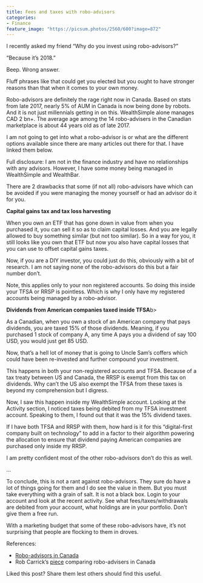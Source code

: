 ```yaml
---
title: Fees and taxes with robo-advisors
categories:
- Finance
feature_image: "https://picsum.photos/2560/600?image=872"
---
```


I recently asked my friend “Why do you invest using robo-advisors?”

“Because it’s 2018.”

Beep. Wrong answer.

Fluff phrases like that could get you elected but you ought to have stronger reasons than that when it comes to your own money.

Robo-advisors are definitely the rage right now in Canada. Based on stats from late 2017, nearly 5% of AUM in Canada is now being done by robots. And it is not just millennials getting in on this. WealthSimple alone manages CAD 2 bn+. The average age among the 14 robo-advisers in the Canadian marketplace is about 44 years old as of late 2017.

I am not going to get into what a robo-advisor is or what are the different options available since there are many articles out there for that. I have linked them below.

Full disclosure: I am not in the finance industry and have no relationships with any advisors. However, I have some money being managed in WealthSimple and WealthBar.

There are 2 drawbacks that some (if not all) robo-advisors have which can be avoided if you were managing the money yourself or had an advisor do it for you.

<b>Capital gains tax and tax loss harvesting</b>

When you own an ETF that has gone down in value from when you purchased it, you can sell it so as to claim capital losses. And you are legally allowed to buy something similar (but not too similar). So in a way for you, it still looks like you own that ETF but now you also have capital losses that you can use to offset capital gains taxes.

Now, if you are a DIY investor, you could just do this, obviously with a bit of research. I am not saying none of the robo-advisors do this but a fair number don’t.

Note, this applies only to your non registered accounts. So doing this inside your TFSA or RRSP is pointless. Which is why I only have my registered accounts being managed by a robo-advisor.


<b>Dividends from American companies taxed inside TFSA</b>b>

As a Canadian, when you own a stock of an American company that pays dividends, you are taxed 15% of those dividends. Meaning, if you purchased 1 stock of company A, any time A pays you a dividend of say 100 USD, you would just get 85 USD.

Now, that’s a hell lot of money that is going to Uncle Sam’s coffers which could have been re-invested and further compound your investment.

This happens in both your non-registered accounts and TFSA. Because of a tax treaty between US and Canada, the RRSP is exempt from this tax on dividends. Why can’t the US also exempt the TFSA from these taxes is beyond my comprehension but I digress.

Now, I saw this happen inside my WealthSimple account. Looking at the Activity section, I noticed taxes being debited from my TFSA investment account. Speaking to them, I found out that it was the 15% dividend taxes.

If I have both TFSA and RRSP with them, how hard is it for this “digital-first company built on technology” to add in a factor to their algorithm powering the allocation to ensure that dividend paying American companies are purchased only inside my RRSP.

I am pretty confident most of the other robo-advisors don’t do this as well.


...



To conclude, this is not a rant against robo-advisors. They sure do have a lot of things going for them and I do see the value in them. But you must take everything with a grain of salt. It is not a black box. Login to your account and look at the recent activity. See what fees/taxes/withdrawals are debited from your account, what holdings are in your portfolio. Don’t give them a free run.

With a marketing budget that some of these robo-advisors have, it’s not surprising that people are flocking to them in droves.

References:

* [Robo-advisors in Canada](https://maplemoney.com/best-robo-advisors-canada/)
* Rob Carrick’s [piece](https://www.theglobeandmail.com/globe-investor/funds-and-etfs/etfs/roboadviser-guide-2017-carrick/article36715605/) comparing robo-advisers in Canada

Liked this post? Share them lest others should find this useful.


